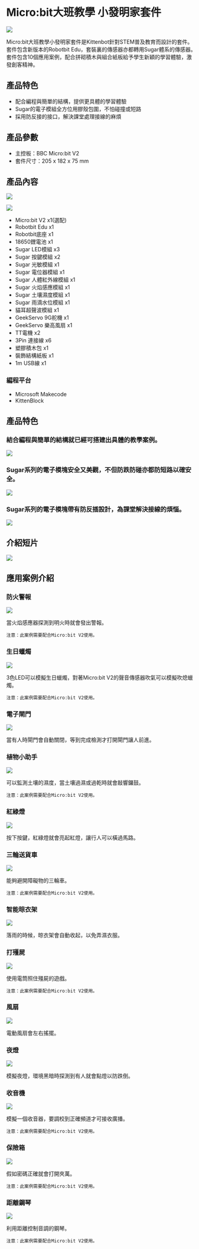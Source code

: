 # Micro:bit大班教學 小發明家套件

![](./images/2_notext.jpg)

Micro:bit大班教學小發明家套件是Kittenbot針對STEM普及教育而設計的套件。套件包含新版本的Robotbit Edu，套裝裏的傳感器亦都轉用Sugar體系的傳感器。套件包含10個應用案例，配合拼砌積木與組合紙板給予學生新穎的學習體驗，激發創客精神。

## 產品特色

- 配合編程與簡單的結構，提供更具體的學習體驗
- Sugar的電子模組全方位用膠殼包圍，不怕碰撞或短路
- 採用防反接的接口，解決課堂處理接線的麻煩

## 產品參數

- 主控板：BBC Micro:bit V2
- 套件尺寸：205 x 182 x 75 mm

## 產品內容

![](./images/1.png)

![](./images/content.png)

- Micro:bit V2 x1(選配)
- Robotbit Edu x1
- Robotbit底座 x1
- 18650鋰電池 x1
- Sugar LED模組 x3
- Sugar 按鍵模組 x2
- Sugar 光敏模組 x1
- Sugar 電位器模組 x1
- Sugar 人體紅外線模組 x1
- Sugar 火焰感應模組 x1
- Sugar 土壤濕度模組 x1
- Sugar 雨滴水位模組 x1
- 貓耳超聲波模組 x1
- GeekServo 9G舵機 x1
- GeekServo 樂高風扇 x1
- TT電機 x2
- 3Pin 連接線 x6
- 塑膠積木包 x1
- 裝飾結構紙板 x1
- 1m USB線 x1

### 編程平台
- Microsoft Makecode
- KittenBlock

## 產品特色

### 結合編程與簡單的結構就已經可搭建出具體的教學案例。

![](./images/13.png)

### Sugar系列的電子模塊安全又美觀，不但防跌防碰亦都防短路以確安全。

![](./images/12.png)

### Sugar系列的電子模塊帶有防反插設計，為課堂解決接線的煩惱。

![](./images/14.png)

## 介紹短片

[![](images/video.png)](https://youtu.be/rQ8UbNiRGUc)

## 應用案例介紹

### 防火警報

![](./images/firealarm.png)

當火焰感應器探測到明火時就會發出警報。

    注意：此案例需要配合Micro:bit V2使用。

### 生日蠟燭

![](./images/candle.png)

3色LED可以模擬生日蠟燭，對著Micro:bit V2的聲音傳感器吹氣可以模擬吹熄蠟燭。

    注意：此案例需要配合Micro:bit V2使用。

### 電子閘門

![](./images/gate.png)

當有人時閘門會自動關閉，等到完成檢測才打開閘門讓人前進。

### 植物小助手

![](./images/plant.png)

可以監測土壤的濕度，當土壤過濕或過乾時就會敲響鑼鼓。

    注意：此案例需要配合Micro:bit V2使用。

### 紅綠燈

![](./images/trafficlight.png)

按下按鍵，紅綠燈就會亮起紅燈，讓行人可以橫過馬路。

### 三輪送貨車

![](./images/kart.png)

能夠避開障礙物的三輪車。

    注意：此案例需要配合Micro:bit V2使用。

### 智能晾衣架

![](./images/hanger.png)

落雨的時候，晾衣架會自動收起，以免弄濕衣服。

### 打殭屍

![](./images/zombie.png)

使用電筒照住殭屍的遊戲。

    注意：此案例需要配合Micro:bit V2使用。

### 風扇

![](./images/fan.png)

電動風扇會左右搖擺。

### 夜燈

![](./images/nightlight.png)

模擬夜燈，環境黑暗時探測到有人就會點燈以防跌倒。

### 收音機

![](./images/broadcast.png)

模擬一個收音器，要調校到正確頻道才可接收廣播。

    注意：此案例需要配合Micro:bit V2使用。

### 保險箱

![](./images/safe.png)

假如密碼正確就會打開夾萬。

    注意：此案例需要配合Micro:bit V2使用。

### 距離鋼琴

![](./images/piano.png)

利用距離控制音調的鋼琴。

    注意：此案例需要配合Micro:bit V2使用。